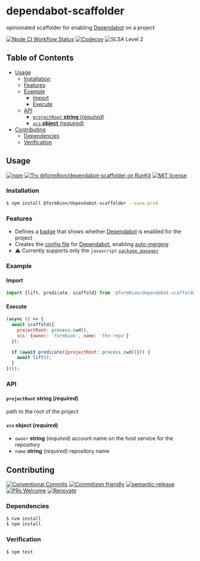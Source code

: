 # dependabot-scaffolder

opinionated scaffolder for enabling [Dependabot](https://dependabot.com/) on a
project

<!--status-badges start -->

[![Node CI Workflow Status][github-actions-ci-badge]][github-actions-ci-link]
[![Codecov][coverage-badge]][coverage-link]
![SLSA Level 2][slsa-badge]

<!--status-badges end -->

## Table of Contents

* [Usage](#usage)
  * [Installation](#installation)
  * [Features](#features)
  * [Example](#example)
    * [Import](#import)
    * [Execute](#execute)
  * [API](#api)
    * [`projectRoot` __string__ (_required_)](#projectroot-string-required)
    * [`vcs` __object__ (_required_)](#vcs-object-required)
* [Contributing](#contributing)
  * [Dependencies](#dependencies)
  * [Verification](#verification)

## Usage

<!--consumer-badges start -->

[![npm][npm-badge]][npm-link]
[![Try @form8ion/dependabot-scaffolder on RunKit][runkit-badge]][runkit-link]
[![MIT license][license-badge]][license-link]

<!--consumer-badges end -->

### Installation

```sh
$ npm install @form8ion/dependabot-scaffolder --save-prod
```

### Features

* Defines a [badge](https://badgen.net/#dependabot) that shows whether [Dependabot](https://dependabot.com/) is
  enabled for the project
* Creates the [config file](https://dependabot.com/docs/config-file/) for [Dependabot](https://dependabot.com/),
  enabling [auto-merging](https://dependabot.com/docs/config-file/#automerged_updates)
* :warning: Currently supports only the `javascript` [`package_manager`](https://dependabot.com/docs/config-file/#package_manager-required)

### Example

#### Import

```javascript
import {lift, predicate, scaffold} from '@form8ion/dependabot-scaffolder';
```

#### Execute

```javascript
(async () => {
  await scaffold({
    projectRoot: process.cwd(),
    vcs: {owner: 'form8ion', name: 'the-repo'}
  });

  if (await predicate({projectRoot: process.cwd()})) {
    await lift();
  }
})();
```

### API

#### `projectRoot` __string__ (_required_)

path to the root of the project

#### `vcs` __object__ (_required_)

* `owner` __string__ (_required_)
  account name on the host service for the repository
* `name` __string__ (_required_)
  repository name

## Contributing

<!--contribution-badges start -->

[![Conventional Commits][commit-convention-badge]][commit-convention-link]
[![Commitizen friendly][commitizen-badge]][commitizen-link]
[![semantic-release][semantic-release-badge]][semantic-release-link]
[![PRs Welcome][PRs-badge]][PRs-link]
[![Renovate][renovate-badge]][renovate-link]

<!--contribution-badges end -->

### Dependencies

```sh
$ nvm install
$ npm install
```

### Verification

```sh
$ npm test
```

[npm-link]: https://www.npmjs.com/package/@form8ion/dependabot-scaffolder

[npm-badge]: https://img.shields.io/npm/v/@form8ion/dependabot-scaffolder?logo=npm

[runkit-link]: https://npm.runkit.com/@form8ion/dependabot-scaffolder

[runkit-badge]: https://badge.runkitcdn.com/@form8ion/dependabot-scaffolder.svg

[license-link]: LICENSE

[license-badge]: https://img.shields.io/github/license/form8ion/dependabot-scaffolder.svg?logo=opensourceinitiative

[commit-convention-link]: https://conventionalcommits.org

[commit-convention-badge]: https://img.shields.io/badge/Conventional%20Commits-1.0.0-yellow.svg

[commitizen-link]: http://commitizen.github.io/cz-cli/

[commitizen-badge]: https://img.shields.io/badge/commitizen-friendly-brightgreen.svg

[semantic-release-link]: https://github.com/semantic-release/semantic-release

[semantic-release-badge]: https://img.shields.io/badge/%20%20%F0%9F%93%A6%F0%9F%9A%80-semantic--release-e10079.svg

[PRs-link]: http://makeapullrequest.com

[PRs-badge]: https://img.shields.io/badge/PRs-welcome-brightgreen.svg

[github-actions-ci-link]: https://github.com/form8ion/dependabot-scaffolder/actions?query=workflow%3A%22Node.js+CI%22+branch%3Amaster

[github-actions-ci-badge]: https://github.com/form8ion/dependabot-scaffolder/workflows/Node.js%20CI/badge.svg

[coverage-link]: https://codecov.io/github/form8ion/dependabot-scaffolder

[coverage-badge]: https://img.shields.io/codecov/c/github/form8ion/dependabot-scaffolder?logo=codecov

[slsa-badge]: https://slsa.dev/images/gh-badge-level2.svg

[renovate-link]: https://renovatebot.com

[renovate-badge]: https://img.shields.io/badge/renovate-enabled-brightgreen.svg?logo=renovatebot
